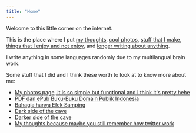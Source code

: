 ```yaml
---
title: "Home"
---
```


Welcome to this little corner on the internet.

This is the place where I put [my thoughts](/thoughts/), [cool photos](/photos/), [stuff that I make](/creations/), [things that I enjoy and not enjoy](/consumptions/), and [longer writing about anything](/post/).

I write anything in some languages randomly due to my multilangual brain work.

Some stuff that I did and I think these worth to look at to know more about me:
- [My photos page, it is so simple but functional and I think it's pretty hehe](/photos/)
- [PDF dan ePub Buku-Buku Domain Publik Indonesia](/post/kumpulan-buku-domain-publik-indonesia/)
- [Bahagia hanya Efek Samping](/post/bahagia-hanya-efek-samping)
- [Dark side of the cave](/post/can-i-just-die/)
- [Darker side of the cave](/post/i-scare-me/)
- [My thoughts because maybe you still remember how twitter work](/thoughts/)


